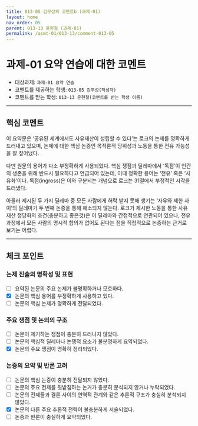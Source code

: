 ```yaml
---
title: 013-05 김무성의 코멘트b (과제-01) 
layout: home
nav_order: 05
parent: 013-13 윤현철 (과제-01)
permalink: /asmt-01/013-13/comment-013-05
---
```


# 과제-01 요약 연습에 대한 코멘트

- 대상과제: `과제-01 요약 연습`
- 코멘트를 제공하는 학생: `013-05 김무성(작성자)` 
- 코멘트를 받는 학생: `013-13 윤현철(코멘트를 받는 학생 이름)` 

---

## 핵심 코멘트

이 요약문은 ‘공유된 세계에서도 사유재산이 성립할 수 있다’는 로크의 논제를 명확하게 드러내고 있으며, 논제에 대한 핵심 논증인 목적론적 당위성과 노동을 통한 전유 가능성을 잘 짚어냈다. 

다만 원문의 용어가 다소 부정확하게 사용되었다. 핵심 쟁점과 딜레마에서 ‘독점’이 인간의 생존을 위해 반드시 필요하다고 언급되어 있는데, 이때 정확한 용어는 ‘전유’ 혹은 ‘사유화’이다. 독점(ingross)은 이와 구분되는 개념으로 로크는 31절에서 부정적인 시각을 드러냈다. 

아울러 제시된 두 가지 딜레마 중 모든 사람에게 허락 받지 못해 생기는 ‘자유와 제한 사이’의 딜레마가 두 번째 논증을 통해 해소되지 않는다. 로크가 제시한 노동을 통한 사유재산 정당화의 조건(충분하고 좋은것)은 이 딜레마와 간접적으로 연관되어 있으나, 전유 과정에서 모든 사람의 명시적 합의가 없어도 된다는 점을 직접적으로 논증하는 근거로 보기는 어렵다.

---

## 체크 포인트

### 논제 진술의 명확성 및 표현  
- [ ] 요약된 논문의 주요 논제가 불명확하거나 모호하다.  
- [x] 논문의 핵심 용어를 부정확하게 사용하고 있다.  
- [ ] 논문의 핵심 논제가 명확하게 전달되었다.  

### 주요 쟁점 및 논의의 구조  
- [ ] 논문이 제기하는 쟁점이 충분히 드러나지 않았다.  
- [ ] 논문의 핵심적 딜레마나 논쟁적 요소가 불분명하게 요약되었다.  
- [x] 논문의 주요 쟁점이 명확히 정리되었다.  

### 논증의 요약 및 반론 고려  
- [ ] 논문의 핵심 논증이 충분히 전달되지 않았다.  
- [ ] 논문의 주요 전제를 뒷받침하는 논거가 충분히 분석되지 않거나 누락되었다.  
- [ ] 논문의 전제들과 결론 사이의 연역적 관계와 같은 추론적 구조가 충실히 분석되지 않았다.  
- [x] 논문의 다른 주요 추론적 전략이 불충분하게 서술되었다.
- [ ] 논증과 반론이 충실하게 요약되었다. 